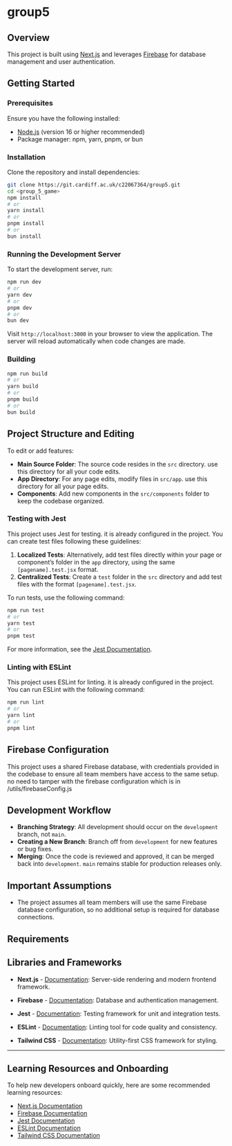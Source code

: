 # group5

## Overview
This project is built using [Next.js](https://nextjs.org/) and leverages [Firebase](https://firebase.google.com/) for database management and user authentication. 



## Getting Started

### Prerequisites
Ensure you have the following installed:
- [Node.js](https://nodejs.org/) (version 16 or higher recommended)
- Package manager: npm, yarn, pnpm, or bun

### Installation
Clone the repository and install dependencies:

```bash
git clone https://git.cardiff.ac.uk/c22067364/group5.git
cd <group_5_game>
npm install
# or
yarn install
# or
pnpm install
# or
bun install
```

### Running the Development Server
To start the development server, run:

```bash
npm run dev
# or
yarn dev
# or
pnpm dev
# or
bun dev
```

Visit `http://localhost:3000` in your browser to view the application. The server will reload automatically when code changes are made.

### Building 


```bash
npm run build
# or
yarn build
# or
pnpm build
# or
bun build
```




## Project Structure and Editing

To edit or add features:

- **Main Source Folder**: The source code resides in the `src` directory. use this directory for all your code edits.
- **App Directory**: For any page edits, modify files in `src/app`. use this directory for all your page edits.
- **Components**: Add new components in the `src/components` folder to keep the codebase organized.

### Testing with Jest
This project uses Jest for testing. it is already configured in the project.
You can create test files following these guidelines:

1. **Localized Tests**: Alternatively, add test files directly within your page or component’s folder in the `app` directory, using the same `[pagename].test.jsx` format. 
2. **Centralized Tests**: Create a `test` folder in the `src` directory and add test files with the format `[pagename].test.jsx`.

To run tests, use the following command:

```bash
npm run test
# or
yarn test
# or
pnpm test
```



For more information, see the [Jest Documentation](https://jestjs.io/docs/getting-started).

### Linting with ESLint
This project uses ESLint for linting. it is already configured in the project.
You can run ESLint with the following command:

```bash
npm run lint
# or
yarn lint
# or
pnpm lint
```




## Firebase Configuration

This project uses a shared Firebase database, with credentials provided in the codebase to ensure all team members have access to the same setup. no need to tamper with the firebase configuration which is in /utils/firebaseConfig.js



## Development Workflow

- **Branching Strategy**: All development should occur on the `development` branch, not `main`.
- **Creating a New Branch**: Branch off from `development` for new features or bug fixes.
- **Merging**: Once the code is reviewed and approved, it can be merged back into `development`. `main` remains stable for production releases only.



## Important Assumptions

- The project assumes all team members will use the same Firebase database configuration, so no additional setup is required for database connections.


## Requirements

## Libraries and Frameworks

- **Next.js** - [Documentation](https://nextjs.org/docs): Server-side rendering and modern frontend framework.
- **Firebase** - [Documentation](https://firebase.google.com/docs): Database and authentication management.
- **Jest** - [Documentation](https://jestjs.io/docs/getting-started): Testing framework for unit and integration tests.
- **ESLint** - [Documentation](https://eslint.org/docs/user-guide/getting-started): Linting tool for code quality and consistency.

- **Tailwind CSS** - [Documentation](https://tailwindcss.com/docs): Utility-first CSS framework for styling.

---

## Learning Resources and Onboarding

To help new developers onboard quickly, here are some recommended learning resources:

- [Next.js Documentation](https://nextjs.org/docs)
- [Firebase Documentation](https://firebase.google.com/docs)
- [Jest Documentation](https://jestjs.io/docs/getting-started)
- [ESLint Documentation](https://eslint.org/docs/user-guide/getting-started)
- [Tailwind CSS Documentation](https://tailwindcss.com/docs)
